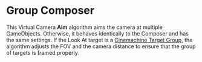 # Group Composer

This Virtual Camera __Aim__ algorithm aims the camera at multiple GameObjects. Otherwise, it behaves identically to the Composer and has the same settings. If the Look At target is a [Cinemachine Target Group](CinemachineTargetGroup), the algorithm adjusts the FOV and the camera distance to ensure that the group of targets is framed properly.

